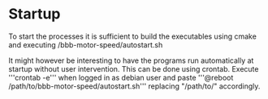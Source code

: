 # Startup

To start the processes it is sufficient to build the executables using cmake and executing /bbb-motor-speed/autostart.sh

It might however be interesting to have the programs run automatically at startup without user intervention. This can be done using crontab. Execute '''crontab -e''' when logged in as debian user and paste '''@reboot /path/to/bbb-motor-speed/autostart.sh''' replacing "/path/to/" accordingly.
